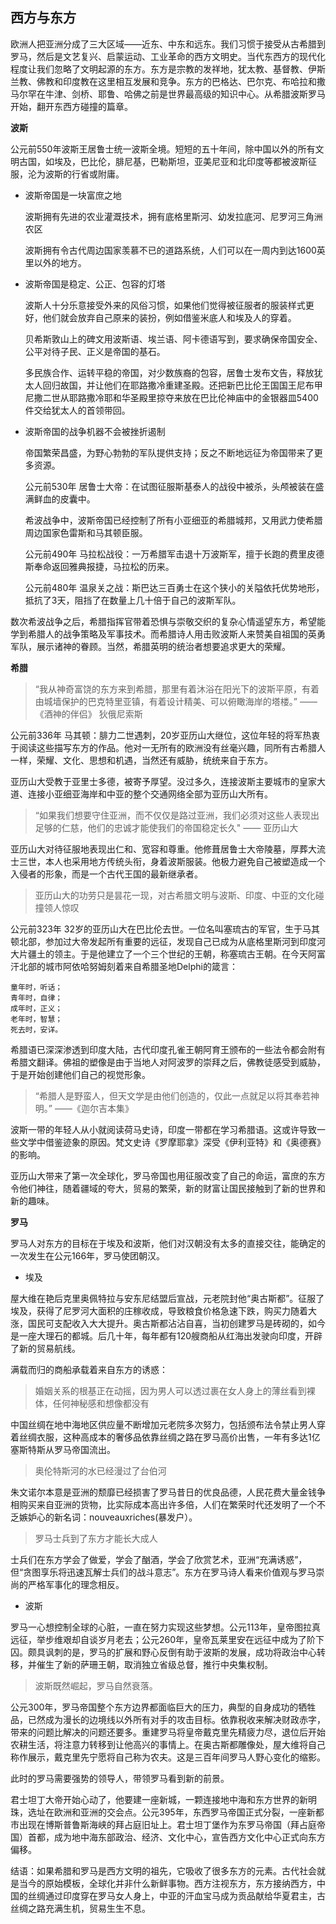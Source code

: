 ## 西方与东方 ##

欧洲人把亚洲分成了三大区域——近东、中东和远东。我们习惯于接受从古希腊到罗马，然后是文艺复兴、启蒙运动、工业革命的西方文明史。当代东西方的现代化程度让我们忽略了文明起源的东方。东方是宗教的发祥地，犹太教、基督教、伊斯兰教、佛教和印度教在这里相互发展和竞争。东方的巴格达、巴尔克、布哈拉和撒马尔罕在牛津、剑桥、耶鲁、哈佛之前是世界最高级的知识中心。从希腊波斯罗马开始，翻开东西方碰撞的篇章。

**波斯**

公元前550年波斯王居鲁士统一波斯全境。短短的五十年间，除中国以外的所有文明古国，如埃及，巴比伦，腓尼基，巴勒斯坦，亚美尼亚和北印度等都被波斯征服，沦为波斯的行省或附庸。

- 波斯帝国是一块富庶之地

	波斯拥有先进的农业灌溉技术，拥有底格里斯河、幼发拉底河、尼罗河三角洲农区

	波斯拥有令古代周边国家羡慕不已的道路系统，人们可以在一周内到达1600英里以外的地方。

	
- 波斯帝国是稳定、公正、包容的灯塔

    波斯人十分乐意接受外来的风俗习惯，如果他们觉得被征服者的服装样式更好，他们就会放弃自己原来的装扮，例如借鉴米底人和埃及人的穿着。

    贝希斯敦山上的碑文用波斯语、埃兰语、阿卡德语写到，要求确保帝国安全、公平对待子民、正义是帝国的基石。

	多民族合作、运转平稳的帝国，对少数族裔的包容，居鲁士发布文告，释放犹太人回归故国，并让他们在耶路撒冷重建圣殿。还把新巴比伦王国国王尼布甲尼撒二世从耶路撒冷耶和华圣殿里掠夺来放在巴比伦神庙中的金银器皿5400件交给犹太人的首领带回。


- 波斯帝国的战争机器不会被挫折遏制

    帝国繁荣昌盛，为野心勃勃的军队提供支持；反之不断地远征为帝国带来了更多资源。

    公元前530年 居鲁士大帝：在试图征服斯基泰人的战役中被杀，头颅被装在盛满鲜血的皮囊中。

    希波战争中，波斯帝国已经控制了所有小亚细亚的希腊城邦，又用武力使希腊周边国家色雷斯和马其顿臣服。

	公元前490年 马拉松战役：一万希腊军击退十万波斯军，擅于长跑的费里皮德斯奉命返回雅典报捷，马拉松的历来。

	公元前480年 温泉关之战：斯巴达三百勇士在这个狭小的关隘依托优势地形，抵抗了3天，阻挡了在数量上几十倍于自己的波斯军队。

数次希波战争之后，希腊指挥官带着恐惧与崇敬交织的复杂心情遥望东方，希望能学到希腊人的战争策略及军事技术。而希腊诗人用击败波斯人来赞美自祖国的英勇军队，展示诸神的眷顾。当然，希腊英明的统治者想要追求更大的荣耀。

**希腊**

> “我从神奇富饶的东方来到希腊，那里有着沐浴在阳光下的波斯平原，有着由城墙保护的巴克特里亚镇，有着设计精美、可以俯瞰海岸的塔楼。”  ——《酒神的伴侣》 狄俄尼索斯

公元前336年 马其顿：腓力二世遇刺，20岁亚历山大继位，这位年轻的将军热衷于阅读这些描写东方的作品。他对一无所有的欧洲没有丝毫兴趣，同所有古希腊人一样，荣耀、文化、思想和机遇，当然还有威胁，统统来自于东方。

亚历山大受教于亚里士多德，被寄予厚望。没过多久，连接波斯主要城市的皇家大道、连接小亚细亚海岸和中亚的整个交通网络全部为亚历山大所有。

> “如果我们想要守住亚洲，而不仅仅是路过亚洲，我们必须对这些人表现出足够的仁慈，他们的忠诚才能使我们的帝国稳定长久" —— 亚历山大

亚历山大对待征服地表现出仁和、宽容和尊重。他修葺居鲁士大帝陵墓，厚葬大流士三世，本人也采用地方传统头衔，身着波斯服装。他极力避免自己被塑造成一个入侵者的形象，而是一个古代王国的最新继承者。

> 亚历山大的功劳只是昙花一现，对古希腊文明与波斯、印度、中亚的文化碰撞领人惊叹

公元前323年 32岁的亚历山大在巴比伦去世。一位名叫塞琉古的军官，生于马其顿北部，参加过大帝发起所有重要的远征，发现自己已成为从底格里斯河到印度河大片疆土的领主。于是他建立了一个三个世纪的王朝，称塞琉古王朝。在今天阿富汗北部的城市阿依哈努姆刻着来自希腊圣地Delphi的箴言：

```
童年时，听话；
青年时，自律；
成年时，正义；
老年时，智慧；
死去时，安详。
```

希腊语已深深渗透到印度大陆，古代印度孔雀王朝阿育王颁布的一些法令都会附有希腊文翻译。佛祖的塑像是由于当地人对阿波罗的崇拜之后，佛教徒感受到威胁，于是开始创建他们自己的视觉形象。

> “希腊人是野蛮人，但天文学是由他们创造的，仅此一点就足以将其奉若神明。” ——《迦尔吉本集》

波斯一带的年轻人从小就阅读荷马史诗，印度一带都在学习希腊语。这或许导致一些文学中借鉴迹象的原因。梵文史诗《罗摩耶拿》深受《伊利亚特》和《奥德赛》的影响。

亚历山大带来了第一次全球化，罗马帝国也用征服改变了自己的命运，富庶的东方令他们神往，随着疆域的夸大，贸易的繁荣，新的财富让国民接触到了新的世界和新的趣味。

**罗马**

罗马人对东方的目标在于埃及和波斯，他们对汉朝没有太多的直接交往，能确定的一次发生在公元166年，罗马使团朝汉。

- 埃及

屋大维在艳后克里奥佩特拉与安东尼结盟后宣战，元老院封他“奥古斯都”。征服了埃及，获得了尼罗河大面积的庄稼收成，导致粮食价格急速下跌，购买力随着大涨，国民可支配收入大大提升。奥古斯都沾沾自喜，当初创建罗马是砖砌的，如今是一座大理石的都城。后几十年，每年都有120艘商船从红海出发驶向印度，开辟了新的贸易航线。

满载而归的商船承载着来自东方的诱惑：

> 婚姻关系的根基正在动摇，因为男人可以透过裹在女人身上的薄丝看到裸体，任何神秘感和想像都没有

中国丝绸在地中海地区供应量不断增加元老院多次努力，包括颁布法令禁止男人穿着丝绸衣服，这种高成本的奢侈品依靠丝绸之路在罗马高价出售，一年有多达1亿塞斯特斯从罗马帝国流出。

> 奥伦特斯河的水已经漫过了台伯河

朱文诺尔本意是亚洲的颓靡已经损害了罗马昔日的优良品德，人民花费大量金钱争相购买来自亚洲的货物，比实际成本高出许多倍，人们在繁荣时代还发明了一个不乏嫉妒心的新名词：nouveauxriches(暴发户）。

> 罗马士兵到了东方才能长大成人

士兵们在东方学会了做爱，学会了酗酒，学会了欣赏艺术，亚洲“充满诱惑”，但“贪图享乐将迅速瓦解士兵们的战斗意志”。东方在罗马诗人看来价值观与罗马崇尚的严格军事化的理念相反。

- 波斯

罗马一心想控制全球的心脏，一直在努力实现这些梦想。公元113年，皇帝图拉真远征，举步维艰却自谈岁月老去；公元260年，皇帝瓦莱里安在远征中成为了阶下囚。颇具讽刺的是，罗马的扩展和野心反倒有助于波斯的发展，成功将政治中心转移，并催生了新的萨珊王朝，取消独立省级总督，推行中央集权制。

> 波斯既然崛起，罗马自然衰落。

公元300年，罗马帝国整个东方边界都面临巨大的压力，典型的自身成功的牺牲品，已然成为漫长的边境线以外所有对手的攻击目标。依靠税收来解决财政赤字，带来的问题比解决的问题还要多。重建罗马将皇帝戴克里先精疲力尽，退位后开始农耕生活，将注意力转移到让他高兴的事情上。在奥古斯都雕像处，屋大维将自己称作展示，戴克里先宁愿将自己称为农夫。这是三百年间罗马人野心变化的缩影。

此时的罗马需要强势的领导人，带领罗马看到新的前景。

君士坦丁大帝开始心动了，他要建一座新城，一颗连接地中海和东方世界的新明珠，选址在欧洲和亚洲的交会点。公元395年，东西罗马帝国正式分裂，一座新都市出现在博斯普鲁斯海峡的拜占庭旧址上。君士坦丁堡作为东罗马帝国（拜占庭帝国）首都，成为地中海东部政治、经济、文化中心，宣告西方文化中心正式向东方偏移。

结语：如果希腊和罗马是西方文明的祖先，它吸收了很多东方的元素。古代社会就是当今的原始模板，全球化并非什么新鲜事物。西方注视东方，东方接纳西方，中国的丝绸通过印度穿在罗马女人身上，中亚的汗血宝马成为贡品献给华夏君主，古丝绸之路充满生机，贸易生生不息。
